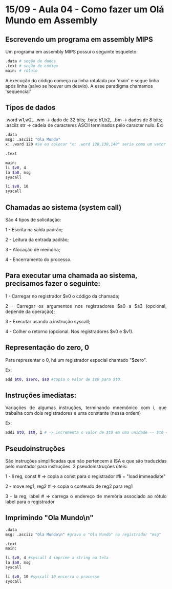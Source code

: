 # 15/09 - Aula 04 - Como fazer um Olá Mundo em Assembly

## Escrevendo um programa em assembly MIPS

<div style="text-align:justify">
Um programa em assembly MIPS possui o seguinte esqueleto:
</div>

```Bash
.data # seção de dados
.text # seção de código 
main: # rótulo
```
<div style="text.align:justify">
A execução do código começa na linha rotulada por 'main' e segue linha após linha (salvo se houver um desvio).
A esse paradigma chamamos 'sequencial'
</div>

## Tipos de dados
<div style="text.align:justify">
.word w1,w2,...wm -> dado de 32 bits;
.byte b1,b2,...bm -> dados de 8 bits;
.asciiz str       -> cadeia de caracteres ASCII terminados pelo caracter nulo.
Ex: 
</div>

```Bash
.data
msg: .asciiz "Ola Mundo"
x: .word 120 #Se eu colocar "x: .word 120,130,140" seria como um vetor sequencial

.text

main:
li $v0, 4
la $a0, msg
syscall

li $v0, 10
syscall
```

## Chamadas ao sistema (system call)
<div style="text.align:justify">
São 4 tipos de solicitação:

1 - Escrita na saída padrão;

2 - Leitura da entrada padrão;

3 - Alocação de memória;

4 - Encerramento do processo.
</div>


## Para executar uma chamada ao sistema, precisamos fazer o seguinte: 

<div style="text-align:justify">
1 - Carregar no registrador $v0 o código da chamada;

2 - Carregar os argumentos nos registradores $a0 a $a3 (opcional, depende da operação);

3 - Executar usando a instrução syscall;

4 - Colher o retorno (opcional. Nos registradores $v0 e $v1).
</div>

## Representação do zero, 0
<div style="text-align:justify">
Para representar o 0, há um registrador especial chamado "$zero".

Ex:
</div>

```Bash
add $t0, $zero, $s0 #copia o valor de $s0 para $t0.
```

## Instruções imediatas: 
<div style="text-align:justify">
Variações de algumas instruções, terminando mnemônico com i, que trabalha com dois registradores e uma constante (nessa ordem)

Ex:
</div>

```Bash
addi $t0, $t0, 1 # -> incrementa o valor de $t0 em uma unidade -- $t0 = $t0 + 1
```

## Pseudoinstruções
<div style="text-align:justify">
São instruções simplificadas que não pertencem à ISA e que são traduzidas pelo montador para instruções. 
3 pseudoinstruções úteis:

1 - li reg, const   #   => copia a const para o registrador #li = "load  immeadiate"

2 - move reg1, reg2 #   => copia o conteudo de reg2 para reg1

3 - la reg, label   #   => carrega o endereço de memória associado ao rótulo label para o registrador
</div>

## Imprimindo "Ola Mundo\n"

```Bash
.data
msg: .asciiz "Ola Mundo\n" #gravo o "Ola Mundo" no registrador "msg"

.text
main:

li $v0, 4 #syscall 4 imprime a string na tela
la $a0, msg
syscall

li $v0, 10 #syscall 10 encerra o processo
syscall
```